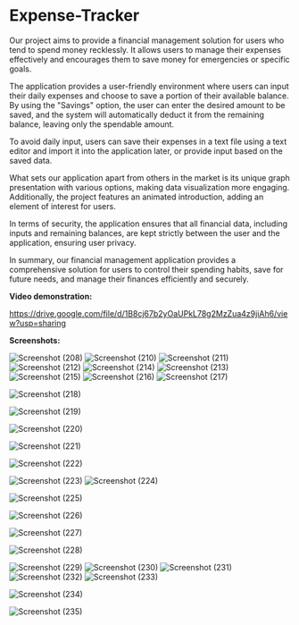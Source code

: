 
# Expense-Tracker

Our project aims to provide a financial management solution for users who tend to spend money recklessly. It allows users to manage their expenses effectively and encourages them to save money for emergencies or specific goals.

The application provides a user-friendly environment where users can input their daily expenses and choose to save a portion of their available balance. By using the "Savings" option, the user can enter the desired amount to be saved, and the system will automatically deduct it from the remaining balance, leaving only the spendable amount.

To avoid daily input, users can save their expenses in a text file using a text editor and import it into the application later, or provide input based on the saved data.

What sets our application apart from others in the market is its unique graph presentation with various options, making data visualization more engaging. Additionally, the project features an animated introduction, adding an element of interest for users.

In terms of security, the application ensures that all financial data, including inputs and remaining balances, are kept strictly between the user and the application, ensuring user privacy.

In summary, our financial management application provides a comprehensive solution for users to control their spending habits, save for future needs, and manage their finances efficiently and securely.

**Video demonstration:**

https://drive.google.com/file/d/1B8cj67b2yOaUPkL78g2MzZua4z9jiAh6/view?usp=sharing

**Screenshots:**

![Screenshot (208)](https://github.com/Labonnya/Expense-Tracker/assets/75426550/3c4776bf-68d9-47fa-ad89-d892f98ca280)
![Screenshot (210)](https://github.com/Labonnya/Expense-Tracker/assets/75426550/2f1602ea-af46-4fb9-bb08-86a0a16e1333)
![Screenshot (211)](https://github.com/Labonnya/Expense-Tracker/assets/75426550/9b8e80c9-c35d-4d1b-b891-4d14c121a08d)
![Screenshot (212)](https://github.com/Labonnya/Expense-Tracker/assets/75426550/65aba9e3-e18a-49bc-90a3-300c6d1a23c0)
![Screenshot (214)](https://github.com/Labonnya/Expense-Tracker/assets/75426550/d3f9af5d-7942-4c60-af43-ff33ed3f0326)
![Screenshot (213)](https://github.com/Labonnya/Expense-Tracker/assets/75426550/970a8f24-8f4c-444d-b31d-4021d070dadf)
![Screenshot (215)](https://github.com/Labonnya/Expense-Tracker/assets/75426550/d86225a3-f19a-4bee-bc97-1dd1f8d20f1d)
![Screenshot (216)](https://github.com/Labonnya/Expense-Tracker/assets/75426550/f72c8b6f-54cf-4581-9982-70a9d31ccdec)
![Screenshot (217)](https://github.com/Labonnya/Expense-Tracker/assets/75426550/189bc089-53af-4169-bad6-9e21407edc04)

![Screenshot (218)](https://github.com/Labonnya/Expense-Tracker/assets/75426550/6df624f1-91fd-460b-a499-205d269793d5)

![Screenshot (219)](https://github.com/Labonnya/Expense-Tracker/assets/75426550/f4a2fff0-5299-4db6-a9f8-0460ef79fdd6)

![Screenshot (220)](https://github.com/Labonnya/Expense-Tracker/assets/75426550/d4d743a1-c9a8-4371-93e7-f735fc4dc8db)

![Screenshot (221)](https://github.com/Labonnya/Expense-Tracker/assets/75426550/38605329-1e5c-4fbc-b1a5-daa67ab7ace4)

![Screenshot (222)](https://github.com/Labonnya/Expense-Tracker/assets/75426550/a9af7c9a-b729-44b0-b883-dc654baa2035)

![Screenshot (223)](https://github.com/Labonnya/Expense-Tracker/assets/75426550/4d29f933-9eb5-4195-992b-e52b0f353978)
![Screenshot (224)](https://github.com/Labonnya/Expense-Tracker/assets/75426550/394b096c-f80d-455b-8d67-6b436a50035e)

![Screenshot (225)](https://github.com/Labonnya/Expense-Tracker/assets/75426550/757bb0ec-37eb-498d-9c44-79c2e65e6ec3)

![Screenshot (226)](https://github.com/Labonnya/Expense-Tracker/assets/75426550/d4a4c2b3-2ede-4fbf-a7cc-f864d8be7bb7)

![Screenshot (227)](https://github.com/Labonnya/Expense-Tracker/assets/75426550/573127e5-b75e-4c7e-b8f5-a3cd7aa47091)

![Screenshot (228)](https://github.com/Labonnya/Expense-Tracker/assets/75426550/8f495961-3870-46ca-9328-0c5c9b16d515)


![Screenshot (229)](https://github.com/Labonnya/Expense-Tracker/assets/75426550/d5220c0a-470c-4930-bca7-62639ccf0293)
![Screenshot (230)](https://github.com/Labonnya/Expense-Tracker/assets/75426550/b73335b4-554f-4337-9426-e7894de464de)
![Screenshot (231)](https://github.com/Labonnya/Expense-Tracker/assets/75426550/38034bdc-5194-49ac-994a-b5f814c34cf5)
![Screenshot (232)](https://github.com/Labonnya/Expense-Tracker/assets/75426550/1e127418-f183-4298-a487-86861f988d88)
![Screenshot (233)](https://github.com/Labonnya/Expense-Tracker/assets/75426550/7523ff88-7ca0-44c8-92c4-e44f6f867efe)


![Screenshot (234)](https://github.com/Labonnya/Expense-Tracker/assets/75426550/3038c13c-3c67-4ef2-900d-d068193fe944)

![Screenshot (235)](https://github.com/Labonnya/Expense-Tracker/assets/75426550/30d3a430-a6c3-440e-8718-1ffe35b44655)
